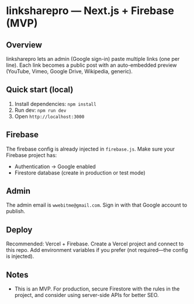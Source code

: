 # linksharepro — Next.js + Firebase (MVP)

## Overview
linksharepro lets an admin (Google sign-in) paste multiple links (one per line). Each link becomes a public post with an auto-embedded preview (YouTube, Vimeo, Google Drive, Wikipedia, generic).

## Quick start (local)
1. Install dependencies: `npm install`
2. Run dev: `npm run dev`
3. Open `http://localhost:3000`

## Firebase
The firebase config is already injected in `firebase.js`. Make sure your Firebase project has:
- Authentication → Google enabled
- Firestore database (create in production or test mode)

## Admin
The admin email is `wwebitme@gmail.com`. Sign in with that Google account to publish.

## Deploy
Recommended: Vercel + Firebase. Create a Vercel project and connect to this repo. Add environment variables if you prefer (not required—the config is injected).

## Notes
- This is an MVP. For production, secure Firestore with the rules in the project, and consider using server-side APIs for better SEO.
